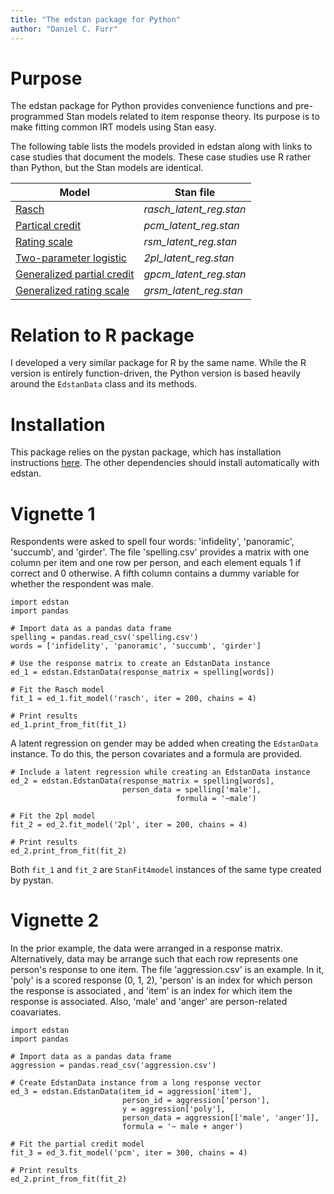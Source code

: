 ```yaml
---
title: "The edstan package for Python"
author: "Daniel C. Furr"
---
```


# Purpose

The edstan package for Python provides convenience functions and pre-programmed Stan models related to item response theory. Its purpose is to make fitting common IRT models using Stan easy. 

The following table lists the models provided in edstan along with links to case studies that document the models. These case studies use R rather than Python, but the Stan models are identical.

| Model | Stan file |
|-----------------------------------------------------------------------------------------------------|-------------------------|
| [Rasch](http://mc-stan.org/users/documentation/case-studies/rasch_and_2pl.html)                     | *rasch_latent_reg.stan* |
| [Partical credit](http://mc-stan.org/users/documentation/case-studies/pcm_and_gpcm.html)            | *pcm_latent_reg.stan*   |
| [Rating scale](http://mc-stan.org/users/documentation/case-studies/rsm_and_grsm.html)               | *rsm_latent_reg.stan*   |
| [Two-parameter logistic](http://mc-stan.org/users/documentation/case-studies/rasch_and_2pl.html)    | *2pl_latent_reg.stan*   |
| [Generalized partial credit](http://mc-stan.org/users/documentation/case-studies/pcm_and_gpcm.html) | *gpcm_latent_reg.stan*  |
| [Generalized rating scale](http://mc-stan.org/users/documentation/case-studies/rsm_and_grsm.html)   | *grsm_latent_reg.stan*  |


# Relation to R package

I developed a very similar package for R by the same name. While the R version is entirely function-driven, the Python version is based heavily around the `EdstanData` class and its methods.

# Installation

This package relies on the pystan package, which has installation instructions
[here](https://pystan.readthedocs.io/en/latest/installation_beginner.html).
The other dependencies should install automatically with edstan.

# Vignette 1

Respondents were asked to spell four words: 'infidelity', 'panoramic', 'succumb', and 'girder'. The file 'spelling.csv' provides a matrix with one column per item and one row per person, and each element equals 1 if correct and 0 otherwise. A fifth column contains a dummy variable for whether the respondent was male.
        
```{}
import edstan
import pandas

# Import data as a pandas data frame
spelling = pandas.read_csv('spelling.csv')
words = ['infidelity', 'panoramic', 'succumb', 'girder']

# Use the response matrix to create an EdstanData instance
ed_1 = edstan.EdstanData(response_matrix = spelling[words])

# Fit the Rasch model
fit_1 = ed_1.fit_model('rasch', iter = 200, chains = 4)

# Print results
ed_1.print_from_fit(fit_1)
```

A latent regression on gender may be added when creating the `EdstanData` instance. To do this, the person covariates and a formula are provided.

```{}
# Include a latent regression while creating an EdstanData instance
ed_2 = edstan.EdstanData(response_matrix = spelling[words],
                         person_data = spelling['male'],
                                     formula = '~male')

# Fit the 2pl model
fit_2 = ed_2.fit_model('2pl', iter = 200, chains = 4)

# Print results
ed_2.print_from_fit(fit_2)
```

Both `fit_1` and `fit_2` are `StanFit4model` instances of the same type created by pystan.


# Vignette 2

In the prior example, the data were arranged in a response matrix. Alternatively, data may be arrange such that each row represents one person's response to one item. The file 'aggression.csv' is an example. In it, 'poly' is a scored response (0, 1, 2), 'person' is an index for which person the response is associated , and 'item' is an index for which item the response is associated. Also, 'male' and 'anger' are person-related coavariates.

```{}
import edstan
import pandas

# Import data as a pandas data frame
aggression = pandas.read_csv('aggression.csv')

# Create EdstanData instance from a long response vector
ed_3 = edstan.EdstanData(item_id = aggression['item'], 
                         person_id = aggression['person'],
                         y = aggression['poly'],
                         person_data = aggression[['male', 'anger']],
                         formula = '~ male + anger')

# Fit the partial credit model
fit_3 = ed_3.fit_model('pcm', iter = 300, chains = 4)

# Print results
ed_2.print_from_fit(fit_2)
```
